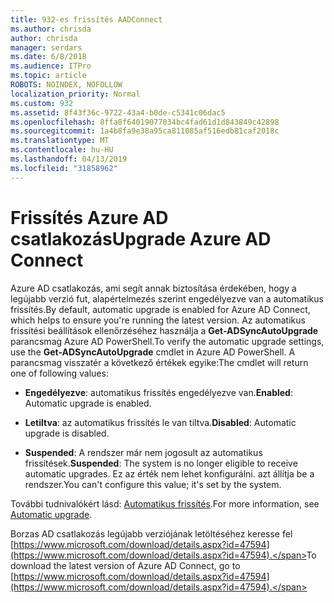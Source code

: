```yaml
---
title: 932-es frissítés AADConnect
ms.author: chrisda
author: chrisda
manager: serdars
ms.date: 6/8/2018
ms.audience: ITPro
ms.topic: article
ROBOTS: NOINDEX, NOFOLLOW
localization_priority: Normal
ms.custom: 932
ms.assetid: 8f43f36c-9722-43a4-b0de-c5341c06dac5
ms.openlocfilehash: 8ffa8f64019077034bc4fad61d1d843849c42898
ms.sourcegitcommit: 1a4b8fa9e38a95ca811085af516edb81caf2018c
ms.translationtype: MT
ms.contentlocale: hu-HU
ms.lasthandoff: 04/13/2019
ms.locfileid: "31858962"
---
```

# <a name="upgrade-azure-ad-connect"></a><span data-ttu-id="32d9b-102">Frissítés Azure AD csatlakozás</span><span class="sxs-lookup"><span data-stu-id="32d9b-102">Upgrade Azure AD Connect</span></span>

<span data-ttu-id="32d9b-103">Azure AD csatlakozás, ami segít annak biztosítása érdekében, hogy a legújabb verzió fut, alapértelmezés szerint engedélyezve van a automatikus frissítés.</span><span class="sxs-lookup"><span data-stu-id="32d9b-103">By default, automatic upgrade is enabled for Azure AD Connect, which helps to ensure you're running the latest version.</span></span> <span data-ttu-id="32d9b-104">Az automatikus frissítési beállítások ellenőrzéséhez használja a **Get-ADSyncAutoUpgrade** parancsmag Azure AD PowerShell.</span><span class="sxs-lookup"><span data-stu-id="32d9b-104">To verify the automatic upgrade settings, use the **Get-ADSyncAutoUpgrade** cmdlet in Azure AD PowerShell.</span></span> <span data-ttu-id="32d9b-105">A parancsmag visszatér a következő értékek egyike:</span><span class="sxs-lookup"><span data-stu-id="32d9b-105">The cmdlet will return one of following values:</span></span> 

- <span data-ttu-id="32d9b-106">**Engedélyezve**: automatikus frissítés engedélyezve van.</span><span class="sxs-lookup"><span data-stu-id="32d9b-106">**Enabled**: Automatic upgrade is enabled.</span></span>

- <span data-ttu-id="32d9b-107">**Letiltva**: az automatikus frissítés le van tiltva.</span><span class="sxs-lookup"><span data-stu-id="32d9b-107">**Disabled**: Automatic upgrade is disabled.</span></span>

- <span data-ttu-id="32d9b-108">**Suspended**: A rendszer már nem jogosult az automatikus frissítések.</span><span class="sxs-lookup"><span data-stu-id="32d9b-108">**Suspended**: The system is no longer eligible to receive automatic upgrades.</span></span> <span data-ttu-id="32d9b-109">Ez az érték nem lehet konfigurálni. azt állítja be a rendszer.</span><span class="sxs-lookup"><span data-stu-id="32d9b-109">You can't configure this value; it's set by the system.</span></span> 

<span data-ttu-id="32d9b-110">További tudnivalókért lásd: [Automatikus frissítés](https://docs.microsoft.com/azure/active-directory/connect/active-directory-aadconnect-feature-automatic-upgrade).</span><span class="sxs-lookup"><span data-stu-id="32d9b-110">For more information, see [Automatic upgrade](https://docs.microsoft.com/azure/active-directory/connect/active-directory-aadconnect-feature-automatic-upgrade).</span></span>

<span data-ttu-id="32d9b-111">Borzas AD csatlakozás legújabb verziójának letöltéséhez keresse fel [https://www.microsoft.com/download/details.aspx?id=47594](https://www.microsoft.com/download/details.aspx?id=47594).</span><span class="sxs-lookup"><span data-stu-id="32d9b-111">To download the latest version of Azure AD Connect, go to [https://www.microsoft.com/download/details.aspx?id=47594](https://www.microsoft.com/download/details.aspx?id=47594).</span></span>
